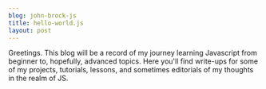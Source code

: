 ```yaml
---
blog: john-brock-js
title: hello-world.js
layout: post
---
```


Greetings. This blog will be a record of my journey learning Javascript from beginner to, hopefully, advanced topics. Here you'll find write-ups for some of my projects, tutorials, lessons, and sometimes editorials of my thoughts in the realm of JS.